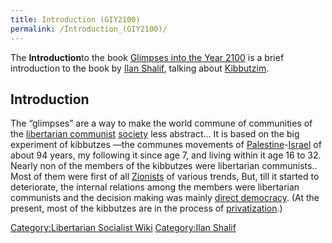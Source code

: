 ```yaml
---
title: Introduction (GIY2100)
permalink: /Introduction_(GIY2100)/
---
```


The **Introduction**to the book [Glimpses into the Year
2100](Glimpses_into_the_Year_2100_(Book) "wikilink") is a brief
introduction to the book by [Ilan Shalif](Ilan_Shalif "wikilink"),
talking about [Kibbutzim](Kibbutzim "wikilink").

## Introduction

The “glimpses” are a way to make the world commune of communities of the
[libertarian communist](Anarcho-Communism "wikilink")
[society](List_of_Libertarian_Socialist_Societies "wikilink") less
abstract... It is based on the big experiment of kibbutzes —the communes
movements of
[Palestine](Palestine "wikilink")-[Israel](Israel "wikilink") of about
94 years, my following it since age 7, and living within it age 16 to
32. Nearly non of the members of the kibbutzes were libertarian
communists.. Most of them were first of all
[Zionists](Zionism "wikilink") of various trends, But, till it started
to deteriorate, the internal relations among the members were
libertarian communists and the decision making was mainly [direct
democracy](Democratic_Assembly "wikilink"). (At the present, most of the
kibbutzes are in the process of
[privatization](Privatisation "wikilink").)

[Category:Libertarian Socialist
Wiki](Category:Libertarian_Socialist_Wiki "wikilink") [Category:Ilan
Shalif](Category:Ilan_Shalif "wikilink")